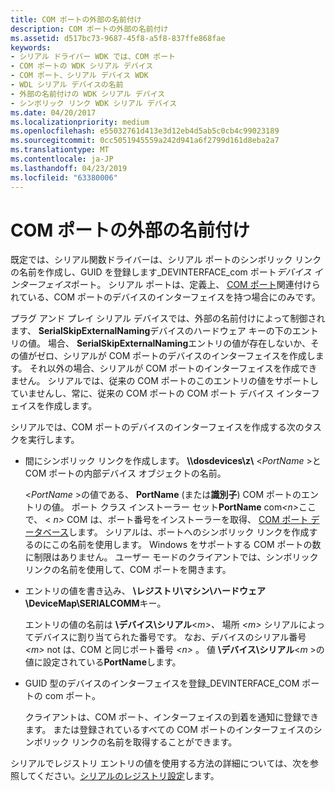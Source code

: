 ```yaml
---
title: COM ポートの外部の名前付け
description: COM ポートの外部の名前付け
ms.assetid: d517bc73-9687-45f8-a5f8-837ffe868fae
keywords:
- シリアル ドライバー WDK では、COM ポート
- COM ポートの WDK シリアル デバイス
- COM ポート、シリアル デバイス WDK
- WDL シリアル デバイスの名前
- 外部の名前付けの WDK シリアル デバイス
- シンボリック リンク WDK シリアル デバイス
ms.date: 04/20/2017
ms.localizationpriority: medium
ms.openlocfilehash: e55032761d413e3d12eb4d5ab5c0cb4c99023189
ms.sourcegitcommit: 0cc5051945559a242d941a6f2799d161d8eba2a7
ms.translationtype: MT
ms.contentlocale: ja-JP
ms.lasthandoff: 04/23/2019
ms.locfileid: "63380006"
---
```

# <a name="external-naming-of-com-ports"></a>COM ポートの外部の名前付け





既定では、シリアル関数ドライバーは、シリアル ポートのシンボリック リンクの名前を作成し、GUID を登録します\_DEVINTERFACE\_com ポート*デバイス インターフェイス*ポート。 シリアル ポートは、定義上、 [COM ポート](configuration-of-com-ports.md)関連付けられている、COM ポートのデバイスのインターフェイスを持つ場合にのみです。

プラグ アンド プレイ シリアル デバイスでは、外部の名前付けによって制御されます、 **SerialSkipExternalNaming**デバイスのハードウェア キーの下のエントリの値。 場合、 **SerialSkipExternalNaming**エントリの値が存在しないか、その値がゼロ、シリアルが COM ポートのデバイスのインターフェイスを作成します。 それ以外の場合、シリアルが COM ポートのインターフェイスを作成できません。 シリアルでは、従来の COM ポートのこのエントリの値をサポートしていませんし、常に、従来の COM ポートの COM ポート デバイス インターフェイスを作成します。

シリアルでは、COM ポートのデバイスのインターフェイスを作成する次のタスクを実行します。

- 間にシンボリック リンクを作成します。  **\\\dosdevices\z\\** &lt;*PortName* &gt;と COM ポートの内部デバイス オブジェクトの名前。

  &lt;*PortName* &gt;の値である、 **PortName** (または**識別子**) COM ポートのエントリの値。 ポート クラス インストーラー セット**PortName** com<em>&lt;n&gt;</em>ここで、 &lt; *n&gt;*  COM は、ポート番号をインストーラーを取得、 [COM ポート データベース](com-port-database.md)します。 シリアルは、ポートへのシンボリック リンクを作成するのにこの名前を使用します。 Windows をサポートする COM ポートの数に制限はありません。 ユーザー モードのクライアントでは、シンボリック リンクの名前を使用して、COM ポートを開きます。

- エントリの値を書き込み、 **\\レジストリ\\マシン\\ハードウェア\\DeviceMap\\SERIALCOMM**キー。

  エントリの値の名前は **\\デバイス\\シリアル**&lt;*m&gt;、* 場所 *&lt;m&gt;* シリアルによってデバイスに割り当てられた番号です。 なお、デバイスのシリアル番号 *&lt;m&gt;* not は、COM と同じポート番号 *&lt;n&gt;* 。 値 **\\デバイス\\シリアル**&lt;*m* &gt;の値に設定されている**PortName**します。

- GUID 型のデバイスのインターフェイスを登録\_DEVINTERFACE\_COM ポートの com ポート。

  クライアントは、COM ポート、インターフェイスの到着を通知に登録できます。 または登録されているすべての COM ポートのインターフェイスのシンボリック リンクの名前を取得することができます。

シリアルでレジストリ エントリの値を使用する方法の詳細については、次を参照してください。[シリアルのレジストリ設定](registry-settings-for-serial.md)します。

 

 




